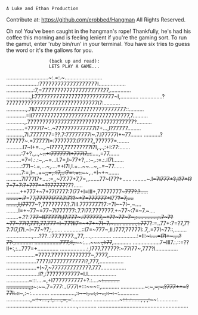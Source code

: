     A Luke and Ethan Production
Contribute at: https://github.com/erobbed/Hangman
All Rights Reserved.

Oh no! You've been caught in the hangman's rope! Thankfully, he's had his coffee this morning and is feeling lenient if you're the gaming sort. To run the gamut, enter 'ruby bin/run' in your terminal. You have six tries to guess the word or it's the gallows for you.


                    (back up and read):
                    LETS PLAY A GAME...

............................~:.=:.~.........................
.....................:7777777777777777777I..................
..................:7,=77777777777777777777.?7,..............
................,I:77777777777777777777777777~I,............
...............?777777777777777777777777777777I7:...........
.............,.7II777777777777777777777777777777::..........
.............=II77777777777777777777777777777777,7..........
............,.77777777777777777777777777777777777?..........
............+7777I7~:..~7777777777777I7+...,I?77777.........
...........,7I.7777777=??.7:77777777I~.7.I77777I+~77........
...........?777777~.=77777I=:7777777.I77777,,777777=........
...........I7~I+=...,.~I7777,777777?77I7I,.,.,:+I:77:.......
..........:7+?.,..,~~~..+:777777I+777I7..:~~:....,=77.......
..........=7=I.:.:~,.~=...I.7=,I~77+?,..:~,.:=.:.:I7I.......
..........:77I~:.=,...~,....=+I7I,I.=...~~...~,..=~77.......
..........7:=,I~..+~~~,,=,.:I7,..:7=:.+:.~~~~,..+I~+~.......
..........7I777I7+....:=,,~77.77+7,7=,,.......77~I77?+......
.........~.I~~=7I777+?,I?7+I?7+7+7:7+7?7==??77777~~?7?......
.........++777+~7+77I7777:7I77+I=III+,77777777~~~777?.?.....
........+.7~~=77~~,77777I777.7:7??~+7=777777+I~~77~~?=7,....
.......,I,I77~~77~?,77777777.?.7III.7777777?7:=7I~~7I~,~....
........I=+~77~=77~7I777777:.7.7I77.7777777.+~77~:7=~7.~....
........+.??:7~~77~II77777I,I7.777~.:777777,~+7?~77~7~,:....
........,:.7~7?~77~77I7,77?,77.777=I~77?II7=~+7+~7I~7.~.....
.........,:.77~~7?:=..77+:7=?7,7?7:7I7,I7I.~I~77~?7,:,......
............::I7=~777~,II.I777,77777I:.7,.=77I~77::,........
.................,....?7?..:77.77777.,,77,....,.............
................:=II:~~~:....=I7I+~.,..~~~~?7?:,............
.................777,:I,.~~~~:....~~~~~.,I:77~~,............
..................7~III7.:.::=??II+:,:...777=+..............
..................:,I777.77777?:~77I77~,777?I...............
...................=7777.7777777777777~,7777,...............
....................7777.I77777777777I?,777,................
....................+I~7,~7777777777777.777.................
.....................:I?,:77777777777=I.I...................
...............~:::....=,+I7777777777+?.:....~~~:...........
...............,,:~~~:~~.7=777:..I777I+:::~~~::,............
................~:~,~~~,~.?777++=?77I:.::~~~,:~:............
................,:~~:~~~~:,...:,:~..,::~~~:~~~:.............
................,~~~~~::~....,.:,.....,~,~~~~~:.............
.................~~~~~:::..:......,.,.,:~~~~~~:.............
...............................................,............
............................................................

